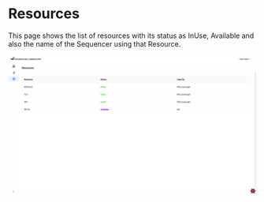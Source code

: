 # Resources

This page shows the list of resources with its status as InUse, Available and also the name of the Sequencer using that Resource. 

![Resources Page](./images/ResourcesPage.png)